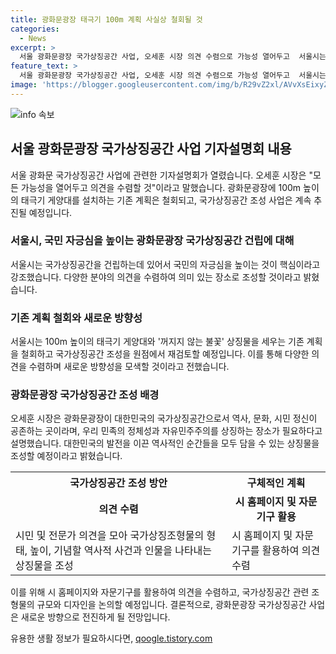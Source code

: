 ```yaml
---
title: 광화문광장 태극기 100m 계획 사실상 철회될 것
categories:
  - News
excerpt: >
  서울 광화문광장 국가상징공간 사업, 오세훈 시장 의견 수렴으로 가능성 열어두고  서울시는 광화문광장에 100m 태극기 게양대 계획을 철회하고, 국가상징공간 건립에 대해 다양한 의견을 수렴하겠다고 밝혔다. 오세훈 시장은 사업의 배경과 필요성을 강조하며, 시민들의 다양한 의견을 수렴할 계획이라고 설명했다. 또한, 시 홈페이지와 자문기구를 활용하여 국가상징공간 관련 조형물의 형태와 디자인에 대한 의견을 모으겠다고 발표했다. 국가상징공간 조성은 계속하여 추진되지만, 태극기 게양대와 불꽃 상징물 계획은 철회된 것으로 보인다.
feature_text: >
  서울 광화문광장 국가상징공간 사업, 오세훈 시장 의견 수렴으로 가능성 열어두고  서울시는 광화문광장에 100m 태극기 게양대 계획을 철회하고, 국가상징공간 건립에 대해 다양한 의견을 수렴하겠다고 밝혔다. 오세훈 시장은 사업의 배경과 필요성을 강조하며, 시민들의 다양한 의견을 수렴할 계획이라고 설명했다. 또한, 시 홈페이지와 자문기구를 활용하여 국가상징공간 관련 조형물의 형태와 디자인에 대한 의견을 모으겠다고 발표했다. 국가상징공간 조성은 계속하여 추진되지만, 태극기 게양대와 불꽃 상징물 계획은 철회된 것으로 보인다.
image: 'https://blogger.googleusercontent.com/img/b/R29vZ2xl/AVvXsEixyZcFfHzMRdzZMjFBmAUKJYCLCGyLL1o632UiGVXcaFdKo_bkvkuCioo0uUKlGfBVcT3P84aROyZIXSBEx3Aw5nCQ3pTgDom1WDC4m8eifvWiAmWEEVb4x6G_l8C0QH225ldMjyaFvpxGEBGNO37VmDTDMHGhJPq73UglMfDca1-0aw/s1600/blogspot.png'
---
```


<p><img src="https://blogger.googleusercontent.com/img/b/R29vZ2xl/AVvXsEixyZcFfHzMRdzZMjFBmAUKJYCLCGyLL1o632UiGVXcaFdKo_bkvkuCioo0uUKlGfBVcT3P84aROyZIXSBEx3Aw5nCQ3pTgDom1WDC4m8eifvWiAmWEEVb4x6G_l8C0QH225ldMjyaFvpxGEBGNO37VmDTDMHGhJPq73UglMfDca1-0aw/s1600/blogspot.png" alt="info 속보" /></p>

<h2 data-ke-size="size26">서울 광화문광장 국가상징공간 사업 기자설명회 내용</h2>

<p data-ke-size="size16">서울 광화문 국가상징공간 사업에 관련한 기자설명회가 열렸습니다. 오세훈 시장은 "모든 가능성을 열어두고 의견을 수렴할 것"이라고 말했습니다. 광화문광장에 100m 높이의 태극기 게양대를 설치하는 기존 계획은 철회되고, 국가상징공간 조성 사업은 계속 추진될 예정입니다.</p>

<h3>서울시, 국민 자긍심을 높이는 광화문광장 국가상징공간 건립에 대해</h3>

<p data-ke-size="size16">서울시는 국가상징공간을 건립하는데 있어서 국민의 자긍심을 높이는 것이 핵심이라고 강조했습니다. 다양한 분야의 의견을 수렴하여 의미 있는 장소로 조성할 것이라고 밝혔습니다.</p>

<h3>기존 계획 철회와 새로운 방향성</h3>

<p data-ke-size="size16">서울시는 100m 높이의 태극기 게양대와 '꺼지지 않는 불꽃' 상징물을 세우는 기존 계획을 철회하고 국가상징공간 조성을 원점에서 재검토할 예정입니다. 이를 통해 다양한 의견을 수렴하며 새로운 방향성을 모색할 것이라고 전했습니다.</p>

<h3>광화문광장 국가상징공간 조성 배경</h3>

<p data-ke-size="size16">오세훈 시장은 광화문광장이 대한민국의 국가상징공간으로서 역사, 문화, 시민 정신이 공존하는 곳이라며, 우리 민족의 정체성과 자유민주주의를 상징하는 장소가 필요하다고 설명했습니다. 대한민국의 발전을 이끈 역사적인 순간들을 모두 담을 수 있는 상징물을 조성할 예정이라고 밝혔습니다.</p>

<table>
    <tr>
        <th>국가상징공간 조성 방안</th>
        <th>구체적인 계획</th>
    </tr>
    <tr>
        <td style="text-align: center; height: 17px;"><b>의견 수렴</b></td>
        <td style="text-align: center; height: 17px;"><b>시 홈페이지 및 자문기구 활용</b></td>
    </tr>
    <tr>
        <td>시민 및 전문가 의견을 모아 국가상징조형물의 형태, 높이, 기념할 역사적 사건과 인물을 나타내는 상징물을 조성</td>
        <td>시 홈페이지 및 자문기구를 활용하여 의견 수렴</td>
    </tr>
</table>

<p data-ke-size="size16">이를 위해 시 홈페이지와 자문기구를 활용하여 의견을 수렴하고, 국가상징공간 관련 조형물의 규모와 디자인을 논의할 예정입니다. 결론적으로, 광화문광장 국가상징공간 사업은 새로운 방향으로 전진하게 될 전망입니다.</p>
유용한 생활 정보가 필요하시다면, <a href="https://qoogle.tistory.com" rel="dofollow">qoogle.tistory.com</a>


